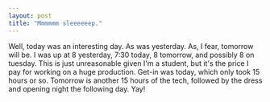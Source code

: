 ```yaml
---
layout: post
title: "Mmmmmm sleeeeeep."
---
```

Well, today was an interesting day. As was yesterday. As, I fear, tomorrow
will be. I was up at 8 yesterday, 7:30 today, 8 tomorrow, and possibly 8 on
tuesday. This is just unreasonable given I'm a student, but it's the price I
pay for working on a huge production. Get-in was today, which only took 15
hours or so. Tomorrow is another 15 hours of the tech, followed by the dress
and opening night the following day. Yay!
